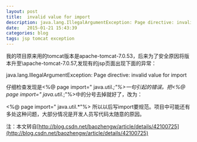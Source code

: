 ```yaml
---
layout: post
title:  invalid value for import
description: java.lang.IllegalArgumentException: Page directive: invalid value for import
date:   2015-01-21 15:43:39
categories: blog
tags: jsp tomcat exception
---
```

我的项目原来用的tomcat版本是apache-tomcat-7.0.53，后来为了安全原因将版本升至\apache-tomcat-7.0.57,发现有的jsp页面出现下面的异常：

java.lang.IllegalArgumentException: Page directive: invalid value for import

仔细检查发现是<%@ page import=" java.util.*;"%>一句引起的错误。把<%@ page import=" java.util.*;"%>中的分号去掉就好了，改为：

<%@ page import=" java.util.*"%> 所以以后写import要规范。项目中可能还有多处这种问题，大部分情况是开发人员写代码太随意的原因。

注：本文转自[http://blog.csdn.net/baozhengw/article/details/42100725](http://blog.csdn.net/baozhengw/article/details/42100725)